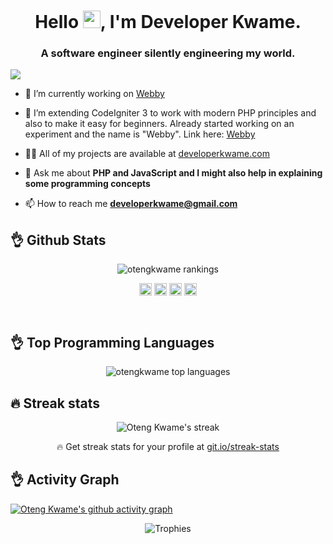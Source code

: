 <h1 align="center">Hello <img src="https://media.giphy.com/media/hvRJCLFzcasrR4ia7z/giphy.gif" width="28">, I'm Developer Kwame.</h1>
<h3 align="center"> A software engineer silently engineering my world. </h3>

![](https://hit.yhype.me/github/profile?user_id=3446150)

- 🔭 I’m currently working on <a href="https://webby.sylynder.com" target="_blank">Webby</a>

- 👯 I’m extending CodeIgniter 3 to work with modern PHP principles and also to make it easy for beginners. Already started working on an experiment and the name is "Webby".  Link here: <a href="https://github.com/sylynder/webby" target="_blank">Webby</a>

- 👨‍💻 All of my projects are available at <a href="https://developerkwame.com" target="_blank">developerkwame.com</a>

- 💬 Ask me about **PHP and JavaScript and I might also help in explaining some programming concepts**

- 📫 How to reach me **developerkwame@gmail.com**

## :ok_hand: Github Stats

<p align="center"> <img src="https://github-readme-stats.vercel.app/api?username=otengkwame&show_icons=true&theme=nord" alt="otengkwame rankings" /> </p>

<p align="center">
<a href="https://codepen.io/otengkwame" target="blank"><img align="center" src="https://cdn.jsdelivr.net/npm/simple-icons@3.0.1/icons/codepen.svg" alt="otengkwame" height="20" width="20" /></a>
<a href="https://dev.to/otengkwame" target="blank"><img align="center" src="https://cdn.jsdelivr.net/npm/simple-icons@3.0.1/icons/dev-dot-to.svg" alt="otengkwame" height="20" width="20" /></a>
<a href="https://twitter.com/akonic2" target="blank"><img align="center" src="https://cdn.jsdelivr.net/npm/simple-icons@3.0.1/icons/twitter.svg" alt="akonic2" height="20" width="20" /></a>
<a href="https://instagram.com/otengkwame" target="blank"><img align="center" src="https://cdn.jsdelivr.net/npm/simple-icons@3.0.1/icons/instagram.svg" alt="otengkwame" height="20" width="20" /></a>
</p>

<br/>

## :ok_hand: Top Programming Languages
<p align="center"> 
  <img src="https://github-readme-stats.vercel.app/api/top-langs/?username=otengkwame&layout=compact&theme=nord" alt="otengkwame top languages"/>
</p>

## :fire: Streak stats

<p align="center">
    <img alt="Oteng Kwame's streak" src="http://github-readme-streak-stats.herokuapp.com?user=otengkwame&dates=4335DD&theme=nord"/>
  <p align="center">🔥 Get streak stats for your profile at <a href="https://git.io/streak-stats">git.io/streak-stats</a></p>
</p>

## :ok_hand: Activity Graph

<p align="center"> 
 
 [![Oteng Kwame's github activity graph](https://github-readme-activity-graph.cyclic.app/graph?username=otengkwame&bg_color=241f31&color=1a5fb4&line=9e4c98&point=f6f5f4&area=true&hide_border=true)](https://github.com/otengkwame/github-readme-activity-graph)
  
<!--<img alt="Oteng Kwame's activity graph" src="https://activity-graph.herokuapp.com/graph?username=otengkwame&bg_color=ffffff&color=9e4c98&line=5b4c9e&point=bf0303&area=true&hide_border=true" />-->
<!-- (https://github.com/ashutosh00710/github-readme-activity-graph) -->

</p>

<p align="center">
<img src="https://github-profile-trophy.vercel.app/?username=otengkwame&theme=nord" alt="Trophies"><br/><br/>
<p/>
